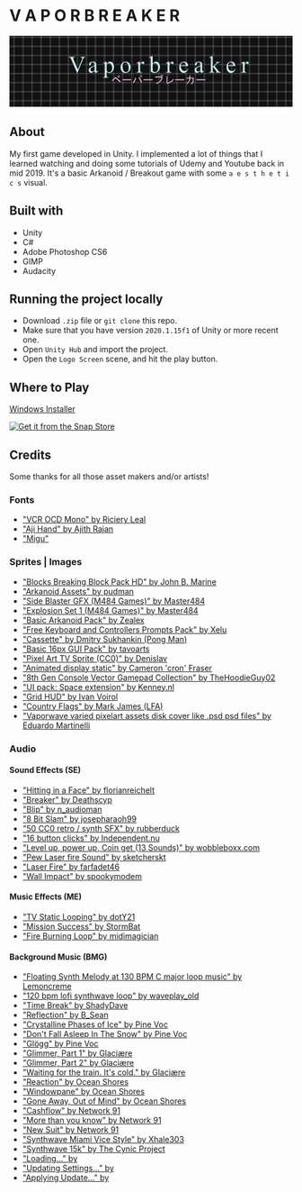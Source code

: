 # V A P O R B R E A K E R

![](Images/vaporbreaker.png)

## About

My first game developed in Unity. I implemented a lot of things that I learned watching and doing some tutorials of Udemy and Youtube back in mid 2019. It's a basic Arkanoid / Breakout game with some `a e s t h e t i c s` visual.

## Built with

- Unity
- C#
- Adobe Photoshop CS6
- GIMP
- Audacity

## Running the project locally

- Download `.zip` file or `git clone` this repo.
- Make sure that you have version `2020.1.15f1` of Unity or more recent one.
- Open `Unity Hub` and import the project.
- Open the `Logo Screen` scene, and hit the play button.

## Where to Play

[Windows Installer](https://github.com/williamdsw/vaporbreaker/releases/tag/v0.7.1)

[![Get it from the Snap Store](https://snapcraft.io/static/images/badges/en/snap-store-black.svg)](https://snapcraft.io/vaporbreaker)

## Credits

Some thanks for all those asset makers and/or artists!

### Fonts

- ["VCR OCD Mono" by Riciery Leal](https://www.dafont.com/pt/vcr-osd-mono.font)
- ["Aji Hand" by Ajith Rajan](https://www.dafont.com/pt/aji-hand.font)
- ["Migu"](https://www.freejapanesefont.com/migu-font-ミグフォント/)

### Sprites | Images

- ["Blocks Breaking Block Pack HD" by John B. Marine ](https://opengameart.org/content/block-breaking-block-pack-hd)
- ["Arkanoid Assets" by pudman](https://opengameart.org/content/arkanoid-assets)
- ["Side Blaster GFX (M484 Games)" by Master484](https://opengameart.org/content/side-blaster-gfx-m484-games)
- ["Explosion Set 1 (M484 Games)" by Master484](https://opengameart.org/content/explosion-set-1-m484-games)
- ["Basic Arkanoid Pack" by Zealex](https://opengameart.org/content/basic-arkanoid-pack)
- ["Free Keyboard and Controllers Prompts Pack" by Xelu](https://opengameart.org/content/free-keyboard-and-controllers-prompts-pack)
- ["Cassette" by Dmitry Sukhankin (Pong Man)](https://opengameart.org/content/cassette)
- ["Basic 16px GUI Pack" by tavoarts](https://tavoarts.itch.io/basic-pixel-gui-pack)
- ["Pixel Art TV Sprite (CC0)" by Denislav](https://opengameart.org/content/pixel-art-tv-sprite-cc0)
- ["Animated display static" by Cameron 'cron' Fraser](https://opengameart.org/content/animated-display-static)
- ["8th Gen Console Vector Gamepad Collection" by TheHoodieGuy02](https://opengameart.org/content/pixel-art-tv-sprite-cc0)
- ["UI pack: Space extension" by Kenney.nl](https://opengameart.org/content/ui-pack-space-extension)
- ["Grid HUD" by Ivan Voirol](https://opengameart.org/content/grid-hud)
- ["Country Flags" by Mark James (LFA)](https://opengameart.org/content/country-flags)
- ["Vaporwave varied pixelart assets disk cover like .psd psd files" by Eduardo Martinelli](https://opengameart.org/content/vaporwave-varied-pixelart-assets-disk-cover-like-psd-psd-files)

### Audio

#### Sound Effects (SE)

- ["Hitting in a Face" by florianreichelt](https://freesound.org/people/florianreichelt/sounds/460509/)
- ["Breaker" by Deathscyp](https://freesound.org/people/Deathscyp/sounds/404049/)
- ["Blip" by n_audioman](https://freesound.org/people/n_audioman/sounds/275897/)
- ["8 Bit Slam" by josepharaoh99](https://freesound.org/people/josepharaoh99/sounds/361636/)
- ["50 CC0 retro / synth SFX" by rubberduck](https://opengameart.org/content/50-cc0-retro-synth-sfx)
- ["16 button clicks" by Independent.nu](https://opengameart.org/content/16-button-clicks)
- ["Level up, power up, Coin get (13 Sounds)" by wobbleboxx.com](https://opengameart.org/content/level-up-power-up-coin-get-13-sounds)
- ["Pew Laser fire Sound" by sketcherskt](https://opengameart.org/content/pew-laser-fire-sound)
- ["Laser Fire" by farfadet46](https://opengameart.org/content/laser-fire-0)
- ["Wall Impact" by spookymodem](https://opengameart.org/content/wall-impact)

#### Music Effects (ME)

- ["TV Static Looping" by dotY21](https://freesound.org/people/dotY21/sounds/335203/)
- ["Mission Success" by StormBat](https://freesound.org/people/StormBat/sounds/406371)
- ["Fire Burning Loop" by midimagician](https://freesound.org/people/midimagician/sounds/249418/)

#### Background Music (BMG)

- ["Floating Synth Melody at 130 BPM C major loop music" by Lemoncreme](https://freesound.org/people/Lemoncreme/sounds/231578/)
- ["120 bpm lofi synthwave loop" by waveplay_old](https://freesound.org/people/waveplay_old/sounds/424610/)
- ["Time Break" by ShadyDave](https://freesound.org/people/ShadyDave/sounds/277325/)
- ["Reflection" by B_Sean](https://freesound.org/people/B_Sean/sounds/421887/)
- ["Crystalline Phases of Ice" by Pine Voc](https://steviasphere.bandcamp.com/album/snow-cover)
- ["Don't Fall Asleep In The Snow" by Pine Voc](https://steviasphere.bandcamp.com/album/snow-cover)
- ["Glögg" by Pine Voc](https://steviasphere.bandcamp.com/album/snow-cover)
- ["Glimmer, Part 1" by Glaciære](https://steviasphere.bandcamp.com/album/bath)
- ["Glimmer, Part 2" by Glaciære](https://steviasphere.bandcamp.com/album/bath)
- ["Waiting for the train. It's cold." by Glaciære](https://steviasphere.bandcamp.com/album/bath)
- ["Reaction" by Ocean Shores](https://oceanshores.bandcamp.com/album/memories-of-a-past-life)
- ["Windowpane" by Ocean Shores](https://oceanshores.bandcamp.com/album/memories-of-a-past-life)
- ["Gone Away, Out of Mind" by Ocean Shores](https://oceanshores.bandcamp.com/album/memories-of-a-past-life)
- ["Cashflow" by Network 91](https://fantasy-deluxe.bandcamp.com/album/ultimate-opportunity)
- ["More than you know" by Network 91](https://fantasy-deluxe.bandcamp.com/album/ultimate-opportunity)
- ["New Suit" by Network 91](https://fantasy-deluxe.bandcamp.com/album/ultimate-opportunity)
- ["Synthwave Miami Vice Style" by Xhale303](https://freesound.org/people/XHALE303/sounds/470453/)
- ["Synthwave 15k" by The Cynic Project](https://opengameart.org/content/calm-ambient-2-synthwave-15k)
- ["Loading..." by </body>](https://bodyendtag.bandcamp.com/album/initializing)
- ["Updating Settings..." by </body>](https://bodyendtag.bandcamp.com/album/initializing)
- ["Applying Update..." by </body>](https://bodyendtag.bandcamp.com/album/initializing)
